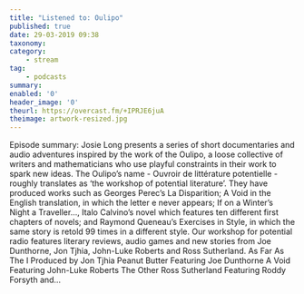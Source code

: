 ```yaml
---
title: "Listened to: Oulipo"
published: true
date: 29-03-2019 09:38
taxonomy:
category:
	- stream
tag:
	- podcasts
summary:
enabled: '0'
header_image: '0'
theurl: https://overcast.fm/+IPRJE6juA
theimage: artwork-resized.jpg
--- 
```

Episode summary: Josie Long presents a series of short documentaries and audio adventures inspired by the work of the Oulipo, a loose collective of writers and mathematicians who use playful constraints in their work to spark new ideas. The Oulipo’s name - Ouvroir de littérature potentielle - roughly translates as ‘the workshop of potential literature’. They have produced works such as Georges Perec’s La Disparition; A Void in the English translation, in which the letter e never appears; If on a Winter’s Night a Traveller…, Italo Calvino’s novel which features ten different first chapters of novels; and Raymond Queneau’s Exercises in Style, in which the same story is retold 99 times in a different style. Our workshop for potential radio features literary reviews, audio games and new stories from Joe Dunthorne, Jon Tjhia, John-Luke Roberts and Ross Sutherland. As Far As The I Produced by Jon Tjhia Peanut Butter Featuring Joe Dunthorne A Void Featuring John-Luke Roberts The Other Ross Sutherland Featuring Roddy Forsyth and…
